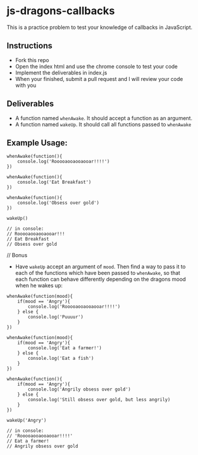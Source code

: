 # js-dragons-callbacks
This is a practice problem to test your knowledge of callbacks in JavaScript.

## Instructions
* Fork this repo
* Open the index html and use the chrome console to test your code
* Implement the deliverables in index.js
* When your finished, submit a pull request and I will review your code with you

## Deliverables
* A function named `whenAwake`. It should accept a function as an argument.
* A function named `wakeUp`. It should call all functions passed to `whenAwake`

## Example Usage:
```
whenAwake(function(){
    console.log('Rooooaooaooaooar!!!!')
})

whenAwake(function(){
    console.log('Eat Breakfast')
})

whenAwake(function(){
    console.log('Obsess over gold')
})

wakeUp() 

// in console:
// Rooooaooaooaooar!!!
// Eat Breakfast
// Obsess over gold

```

// Bonus
* Have `wakeUp` accept an argument of `mood`. Then find a way to pass it to each of the functions which have been passed to `whenAwake`, so that each function can behave differently depending on the dragons mood when he wakes up:

``` 
whenAwake(function(mood){
    if(mood == 'Angry'){
        console.log('Rooooaooaooaooar!!!!')
    } else {
        console.log('Puuuur')
    }
})

whenAwake(function(mood){
    if(mood == 'Angry'){
        console.log('Eat a farmer!')
    } else {
        console.log('Eat a fish')
    }
})

whenAwake(function(){
    if(mood == 'Angry'){
        console.log('Angrily obsess over gold')
    } else {
        console.log('Still obsess over gold, but less angrily)
    }
})

wakeUp('Angry') 

// in console:
// 'Rooooaooaooaooar!!!!'
// Eat a farmer!
// Angrily obsess over gold
```